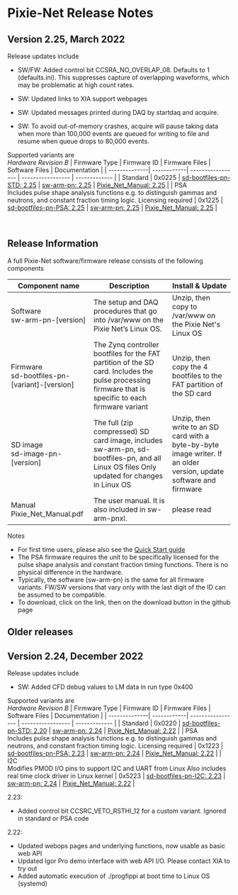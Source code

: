 # Pixie-Net Release Notes


## Version 2.25, March 2022
Release updates include
 
- SW/FW: Added control bit CCSRA_NO_OVERLAP_08. Defaults to 1 (defaults.ini). 
  This suppresses capture of overlapping waveforms, which may be problematic at high count rates. 

- SW: Updated links to XIA support webpages

- SW: Updated messages printed during DAQ by startdaq and acquire. 

- SW: To avoid out-of-memory crashes, acquire will pause taking data when more than 100,000 
 events are queued for writing to file and resume when queue drops to 80,000 events. 


Supported variants are <br/>
*Hardware Revision B*
| Firmware Type |	Firmware ID |	Firmware Files |	Software Files | Documentation |
| --------------| ------------| ----------------- | ----------------- | ------------- |
| Standard | 0x0225 | [sd-bootfiles-pn-STD: 2.25](./release_packages/sd-bootfiles-pn-STD-2p25.zip)   | [sw-arm-pn: 2.25](./release_packages/sw-arm-pn-2p25.zip) | [Pixie_Net_Manual: 2.25](./release_packages/Pixie_Net_Manual.pdf) | 
| PSA <br/> Includes pulse shape analysis functions e.g. to distinguish gammas and neutrons, and constant fraction timing logic. Licensing required | 0x1225 | [sd-bootfiles-pn-PSA: 2.25](./release_packages/sd-bootfiles-pn-PSA-2p25.zip)   | [sw-arm-pn: 2.25](./release_packages/sw-arm-pn-2p25.zip) | [Pixie_Net_Manual: 2.25](./release_packages/Pixie_Net_Manual.pdf) | 





 
## Release Information
A full Pixie-Net  software/firmware release consists of the following components

| Component name | Description	| Install & Update |
| -------------- | ------------ | ----------------- |
| Software <br/> sw-arm-pn-[version] | The setup and DAQ procedures that go into /var/www on the Pixie Net’s Linux OS. |	Unzip, then copy to /var/www on the Pixie Net's Linux OS |
| Firmware <br/> sd-bootfiles-pn-[variant]-[version]	| The Zynq controller bootfiles for the FAT partition of the SD card. Includes the pulse processing firmware that is specific to each firmware variant |	Unzip, then copy the 4 bootfiles to the FAT partition of the SD card |
| SD image <br/> sd-image-pn-[version] | The full (zip compressed) SD card image, includes sw-arm-pn, sd-bootfiles-pn, and all Linux OS files Only updated for changes in Linux OS |	Unzip, then write to an SD card with a byte-by-byte image writer. If an older version, update software and firmware |
| Manual <br/> Pixie_Net_Manual.pdf | The user manual. It is also included in sw-arm-pnxl. | please read |

Notes 
- For first time users, please also see the [Quick Start guide](./release_packages/PixieNet_QuickStart.pdf)
- The PSA firmware requires the unit to be specifically licensed for the pulse shape analysis and constant fraction timing functions. There is no physical difference in the hardware. 
- Typically, the software (sw-arm-pn) is the same for all firmware variants. FW/SW versions that vary only with the last digit of the ID can be assumed to be compatible. 
- To download, click on the link, then on the download button in the github page


## Older releases 

## Version 2.24, December 2022
Release updates include
 
- SW: Added CFD debug values to LM data in run type 0x400

Supported variants are <br/>
*Hardware Revision B*
| Firmware Type |	Firmware ID |	Firmware Files |	Software Files | Documentation |
| --------------| ------------| ----------------- | ----------------- | ------------- |
| Standard | 0x0220 | [sd-bootfiles-pn-STD: 2.20](./release_packages/sd-bootfiles-pn-STD-2p20.zip)   | [sw-arm-pn: 2.24](./release_packages/sw-arm-pn-2p24.zip) | [Pixie_Net_Manual: 2.22](./release_packages/Pixie_Net_Manual.pdf) | 
| PSA <br/> Includes pulse shape analysis functions e.g. to distinguish gammas and neutrons, and constant fraction timing logic. Licensing required | 0x1223 | [sd-bootfiles-pn-PSA: 2.23](./release_packages/sd-bootfiles-pn-PSA-2p23.zip)   | [sw-arm-pn: 2.24](./release_packages/sw-arm-pn-2p24.zip) | [Pixie_Net_Manual: 2.22](./release_packages/Pixie_Net_Manual.pdf) | 
| I2C <br/> Modifies PMOD I/O pins to support I2C and UART from Linux Also includes real time clock driver in Linux kernel | 0x5223 | [sd-bootfiles-pn-I2C: 2.23](./release_packages/sd-bootfiles-pn-I2C-2p23.zip)   | [sw-arm-pn: 2.24](./release_packages/sw-arm-pn-2p24.zip) | [Pixie_Net_Manual: 2.22](./release_packages/Pixie_Net_Manual.pdf) | 



2.23: 
- Added control bit CCSRC_VETO_RSTHI_12 for a custom variant. Ignored in standard or PSA code

2.22:
- Updated webops pages and underlying functions, now usable as basic web API
- Updated Igor Pro demo interface with web API I/O. Please contact XIA to try out
- Added automatic execution of ./progfippi at boot time to Linux OS (systemd)



